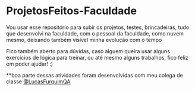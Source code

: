 # ProjetosFeitos-Faculdade
Vou usar esse repositório para subir os projetos, testes, brincadeiras, tudo que desenvolvi na faculdade, com o pessoal da faculdade, como nuvem mesmo, deixando também visível minha evolução com o tempo


Fico também aberto para dúvidas, caso alguem queira usar alguns exercicios de lógica para treinar, ou até mesmo alguns trabalhos, fico feliz em poder ajudar! :)


**boa parte dessas atividades foram desenvolvidas com meu colega de classe <a href="https://github.com/LucasFurquimQA">@LucasFurquimQA</a>
